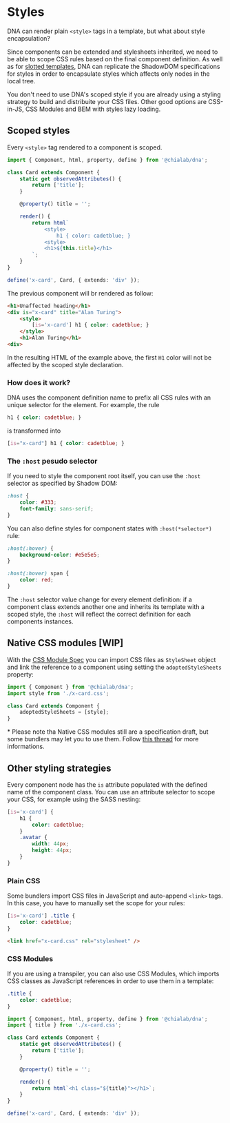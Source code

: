 # Styles

DNA can render plain `<style>` tags in a template, but what about style encapsulation?

Since components can be extended and stylesheets inherited, we need to be able to scope CSS rules based on the final component definition. As well as for [slotted templates](./templates#shadow-dom), DNA can replicate the ShadowDOM specifications for styles in order to encapsulate styles which affects only nodes in the local tree.

<aside class="note">

You don't need to use DNA's scoped style if you are already using a styling strategy to build and distribuite your CSS files. Other good options are CSS-in-JS, CSS Modules and BEM with styles lazy loading.

</aside>

## Scoped styles

Every `<style>` tag rendered to a component is scoped.

```ts
import { Component, html, property, define } from '@chialab/dna';

class Card extends Component {
    static get observedAttributes() {
        return ['title'];
    }

    @property() title = '';

    render() {
        return html`
            <style>
                h1 { color: cadetblue; }
            <style>
            <h1>${this.title}</h1>
        `;
    }
}

define('x-card', Card, { extends: 'div' });
```

The previous component will br rendered as follow:

```html
<h1>Unaffected heading</h1>
<div is="x-card" title="Alan Turing">
    <style>
        [is='x-card'] h1 { color: cadetblue; }
    </style>
    <h1>Alan Turing</h1>
<div>
```

In the resulting HTML of the example above, the first `H1` color will not be affected by the scoped style declaration.

### How does it work?

DNA uses the component definition name to prefix all CSS rules with an unique selector for the element. For example, the rule

```css
h1 { color: cadetblue; }
```

is transformed into

```css
[is="x-card"] h1 { color: cadetblue; }
```

### The `:host` pesudo selector

If you need to style the component root itself, you can use the `:host` selector as specified by Shadow DOM:

```css
:host {
    color: #333;
    font-family: sans-serif;
}
```

You can also define styles for component states with `:host(*selector*)` rule:

```css
:host(:hover) {
    background-color: #e5e5e5;
}

:host(:hover) span {
    color: red;
}
```

<aside class="note">

The `:host` selector value change for every element definition: if a component class extends another one and inherits its template with a scoped style, the `:host` will reflect the correct definition for each components instances.

</aside>

## Native CSS modules [WIP]

With the [CSS Module Spec](#native-css-modules-spec) you can import CSS files as `StyleSheet` object and link the reference to a component using setting the `adoptedStyleSheets` property:

```ts
import { Component } from '@chialab/dna';
import style from './x-card.css';

class Card extends Component {
    adoptedStyleSheets = [style];
}
```

<aside id="native-css-modules-spec" class="note">

\* Please note tha Native CSS modules still are a specification draft, but some bundlers may let you to use them. Follow [this thread](https://github.com/w3c/webcomponents/issues/759) for more informations.

</aside>

## Other styling strategies

Every component node has the `is` attribute populated with the defined name of the component class. You can use an attribute selector to scope your CSS, for example using the SASS nesting:

```scss
[is='x-card'] {
    h1 {
        color: cadetblue;
    }
    .avatar {
        width: 44px;
        height: 44px;
    }
}
```

### Plain CSS

Some bundlers import CSS files in JavaScript and auto-append `<link>` tags. In this case, you have to manually set the scope for your rules:

```css
[is='x-card'] .title {
    color: cadetblue;
}
```

```html
<link href="x-card.css" rel="stylesheet" />
```

### CSS Modules

If you are using a transpiler, you can also use CSS Modules, which imports CSS classes as JavaScript references in order to use them in a template:

```css
.title {
    color: cadetblue;
}
```

```ts
import { Component, html, property, define } from '@chialab/dna';
import { title } from './x-card.css';

class Card extends Component {
    static get observedAttributes() {
        return ['title'];
    }

    @property() title = '';

    render() {
        return html`<h1 class="${title}"></h1>`;
    }
}

define('x-card', Card, { extends: 'div' });
```
